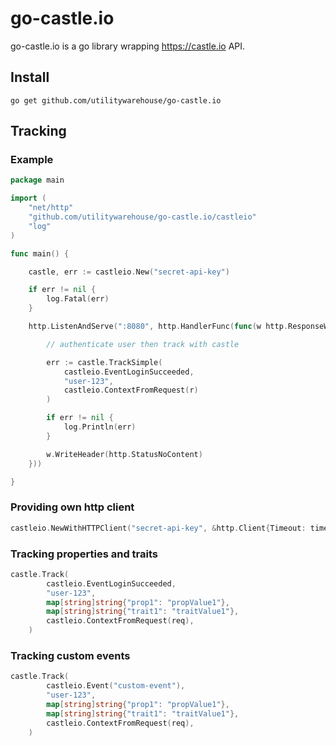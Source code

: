 # go-castle.io

go-castle.io is a go library wrapping https://castle.io API.

## Install

```
go get github.com/utilitywarehouse/go-castle.io
```

## Tracking

### Example

```go
package main

import (
	"net/http"
	"github.com/utilitywarehouse/go-castle.io/castleio"
	"log"
)

func main() {

	castle, err := castleio.New("secret-api-key")

	if err != nil {
		log.Fatal(err)
	}

	http.ListenAndServe(":8080", http.HandlerFunc(func(w http.ResponseWriter, r *http.Request) {

		// authenticate user then track with castle

		err := castle.TrackSimple(
		    castleio.EventLoginSucceeded,
		    "user-123",
		    castleio.ContextFromRequest(r)
        )

		if err != nil {
			log.Println(err)
		}

		w.WriteHeader(http.StatusNoContent)
	}))

}
```

### Providing own http client

```go
castleio.NewWithHTTPClient("secret-api-key", &http.Client{Timeout: time.Second * 2})
```

### Tracking properties and traits

```go
castle.Track(
		castleio.EventLoginSucceeded,
		"user-123",
		map[string]string{"prop1": "propValue1"},
		map[string]string{"trait1": "traitValue1"},
		castleio.ContextFromRequest(req),
	)
```

### Tracking custom events

```go
castle.Track(
		castleio.Event("custom-event"),
		"user-123",
		map[string]string{"prop1": "propValue1"},
		map[string]string{"trait1": "traitValue1"},
		castleio.ContextFromRequest(req),
	)
```